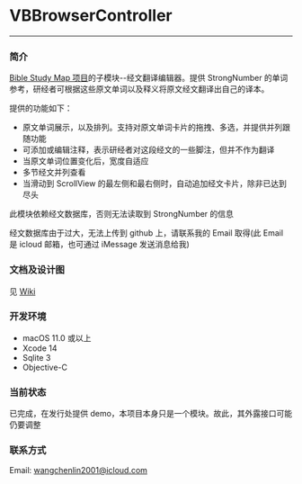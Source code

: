 # VBBrowserController

------------

### 简介

[Bible Study Map 项目](https://github.com/ChenLin-Wang/Bible-Study-Map)的子模块--经文翻译编辑器。提供 StrongNumber 的单词参考，研经者可根据这些原文单词以及释义将原文经文翻译出自己的译本。

提供的功能如下：

- 原文单词展示，以及排列。支持对原文单词卡片的拖拽、多选，并提供并列跟随功能
- 可添加或编辑注释，表示研经者对这段经文的一些脚注，但并不作为翻译
- 当原文单词位置变化后，宽度自适应
- 多节经文并列查看
- 当滑动到 ScrollView 的最左侧和最右侧时，自动追加经文卡片，除非已达到尽头

此模块依赖经文数据库，否则无法读取到 StrongNumber 的信息

经文数据库由于过大，无法上传到 github 上，请联系我的 Email 取得(此 Email 是 icloud 邮箱，也可通过 iMessage 发送消息给我)



### 文档及设计图

见 [Wiki](https://github.com/ChenLin-Wang/Bible-Study-Map-VBBrowserController/wiki)



### 开发环境

- macOS 11.0 或以上
- Xcode 14
- Sqlite 3
- Objective-C



### 当前状态

已完成，在发行处提供 demo，本项目本身只是一个模块。故此，其外露接口可能仍要调整



### 联系方式

Email: wangchenlin2001@icloud.com
